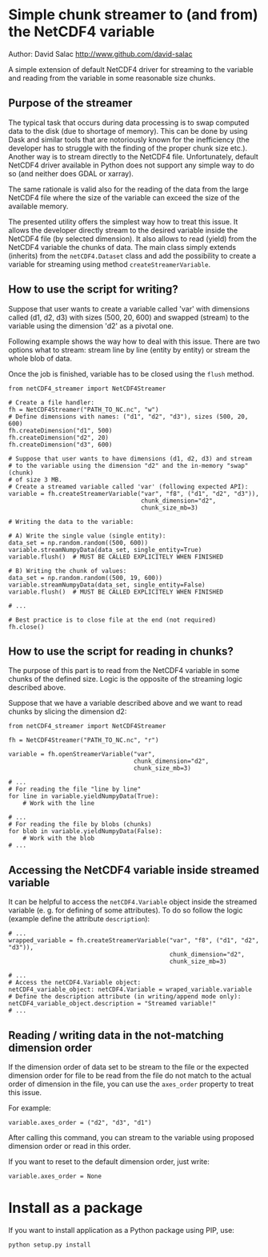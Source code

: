 # Simple chunk streamer to (and from) the NetCDF4 variable
Author: David Salac <http://www.github.com/david-salac>

A simple extension of default NetCDF4 driver for streaming to the variable and
reading from the variable in some reasonable size chunks.

## Purpose of the streamer
The typical task that occurs during data processing is to swap computed data
to the disk (due to shortage of memory). This can be done by using Dask
and similar tools that are notoriously known for the inefficiency (the 
developer has to struggle with the finding of the proper chunk size etc.). 
Another way is to stream directly to the NetCDF4 file. Unfortunately, default 
NetCDF4 driver available in Python does not support any simple way to do so 
(and neither does GDAL or xarray).

The same rationale is valid also for the reading of the data from the large 
NetCDF4 file where the size of the variable can exceed the size of the 
available memory.

The presented utility offers the simplest way how to treat this issue. It 
allows the developer directly stream to the desired variable inside the NetCDF4 
file (by selected dimension). It also allows to read (yield) from the
NetCDF4 variable the chunks of data. The main class simply extends (inherits) 
from the `netCDF4.Dataset` class and add the possibility to create a variable 
for streaming using method `createStreamerVariable`.    

## How to use the script for writing?
Suppose that user wants to create a variable called 'var' with dimensions
called (d1, d2, d3) with sizes (500, 20, 600) and swapped (stream) to the
variable using the dimension 'd2' as a pivotal one. 

Following example shows the way how to deal with this issue. There are two
options what to stream: stream line by line (entity by entity) or stream the 
whole blob of data.

Once the job is finished, variable has to be closed using the `flush` method.
```
from netCDF4_streamer import NetCDF4Streamer

# Create a file handler:
fh = NetCDF4Streamer("PATH_TO_NC.nc", "w")
# Define dimensions with names: ("d1", "d2", "d3"), sizes (500, 20, 600)
fh.createDimension("d1", 500)
fh.createDimension("d2", 20)
fh.createDimension("d3", 600)

# Suppose that user wants to have dimensions (d1, d2, d3) and stream
# to the variable using the dimension "d2" and the in-memory "swap" (chunk)
# of size 3 MB.
# Create a streamed variable called 'var' (following expected API):
variable = fh.createStreamerVariable("var", "f8", ("d1", "d2", "d3")),
                                     chunk_dimension="d2",
                                     chunk_size_mb=3)

# Writing the data to the variable:

# A) Write the single value (single entity):
data_set = np.random.random((500, 600))
variable.streamNumpyData(data_set, single_entity=True)
variable.flush()  # MUST BE CALLED EXPLICITELY WHEN FINISHED

# B) Writing the chunk of values:
data_set = np.random.random((500, 19, 600))
variable.streamNumpyData(data_set, single_entity=False)
variable.flush()  # MUST BE CALLED EXPLICITELY WHEN FINISHED

# ...

# Best practice is to close file at the end (not required)
fh.close()
```

## How to use the script for reading in chunks?
The purpose of this part is to read from the NetCDF4 variable in some chunks 
of the defined size. Logic is the opposite of the streaming logic described 
above.

Suppose that we have a variable described above and we want to read chunks by 
slicing the dimension d2:
```
from netCDF4_streamer import NetCDF4Streamer

fh = NetCDF4Streamer("PATH_TO_NC.nc", "r")

variable = fh.openStreamerVariable("var", 
                                   chunk_dimension="d2",
                                   chunk_size_mb=3)

# ...
# For reading the file "line by line"
for line in variable.yieldNumpyData(True):
    # Work with the line

# ...
# For reading the file by blobs (chunks)
for blob in variable.yieldNumpyData(False):
    # Work with the blob
# ...

```

## Accessing the NetCDF4 variable inside streamed variable
It can be helpful to access the `netCDF4.Variable` object inside the
streamed variable (e. g. for defining of some attributes). To do so
follow the logic (example define the attribute `description`):
```
# ...
wrapped_variable = fh.createStreamerVariable("var", "f8", ("d1", "d2", "d3")),
                                             chunk_dimension="d2",
                                             chunk_size_mb=3)

# ...
# Access the netCDF4.Variable object:
netCDF4_variable_object: netCDF4.Variable = wraped_variable.variable
# Define the description attribute (in writing/append mode only):
netCDF4_variable_object.description = "Streamed variable!"
# ...
```

## Reading / writing data in the not-matching dimension order
If the dimension order of data set to be stream to the file or 
the expected dimension order for file to be read from the file do not
match to the actual order of dimension in the file, you can use the 
`axes_order` property to treat this issue.

For example:
```
variable.axes_order = ("d2", "d3", "d1")
```
After calling this command, you can stream to the variable using proposed
dimension order or read in this order.

If you want to reset to the default dimension order, just write:
```
variable.axes_order = None
```

# Install as a package
If you want to install application as a Python package using PIP, use:
```
python setup.py install
```
